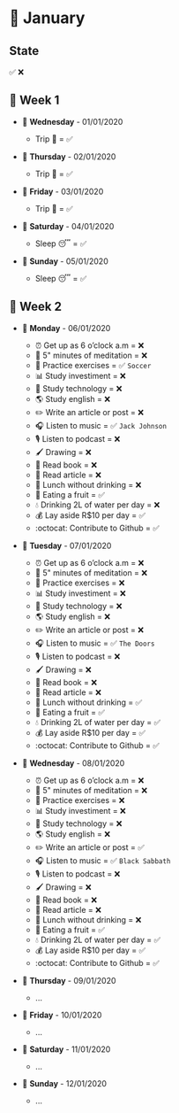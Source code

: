# 📅 January

## State 
✅ ❌

## 📌 Week 1
  
- 🚩 **Wednesday** - 01/01/2020
  - Trip 🌅 = ✅
  
- 🚩 **Thursday** - 02/01/2020
  - Trip 🌅 = ✅
  
- 🚩 **Friday** - 03/01/2020
  - Trip 🌅 = ✅
  
- 🚩 **Saturday** - 04/01/2020
  - Sleep 😴 = ✅
  
- 🚩 **Sunday** - 05/01/2020
  - Sleep 😴 = ✅
  
## 📌 Week 2
  
- 🚩 **Monday** - 06/01/2020
  - ⏰ Get up as 6 o’clock a.m = ❌
  - 🙏 5" minutes of meditation = ❌
  - 💪 Practice exercises = ✅ `Soccer`
  - 📊 Study investiment = ❌
  - 📱 Study technology = ❌
  - 🌎 Study english = ❌
  - ✏️ Write an article or post = ❌
  - 🎧 Listen to music = ✅ `Jack Johnson`
  - 🎙 Listen to podcast = ❌
  - 🖌 Drawing = ❌
  - 📕 Read book = ❌
  - 📃 Read article = ❌
  - 🍕 Lunch without drinking = ❌
  - 🍎 Eating a fruit = ✅
  - 💧 Drinking 2L of water per day = ❌
  - 💰 Lay aside R$10 per day = ✅
  - :octocat: Contribute to Github = ✅
  
- 🚩 **Tuesday** - 07/01/2020
  - ⏰ Get up as 6 o’clock a.m = ❌
  - 🙏 5" minutes of meditation = ❌
  - 💪 Practice exercises = ❌
  - 📊 Study investiment = ❌
  - 📱 Study technology = ❌
  - 🌎 Study english = ❌
  - ✏️ Write an article or post = ❌
  - 🎧 Listen to music = ✅ `The Doors`
  - 🎙 Listen to podcast = ❌
  - 🖌 Drawing = ❌
  - 📕 Read book = ❌
  - 📃 Read article = ❌
  - 🍕 Lunch without drinking = ✅
  - 🍎 Eating a fruit = ✅
  - 💧 Drinking 2L of water per day = ✅
  - 💰 Lay aside R$10 per day = ✅
  - :octocat: Contribute to Github = ✅
  
- 🚩 **Wednesday** - 08/01/2020
  - ⏰ Get up as 6 o’clock a.m = ❌
  - 🙏 5" minutes of meditation = ❌
  - 💪 Practice exercises = ❌
  - 📊 Study investiment = ❌
  - 📱 Study technology = ❌
  - 🌎 Study english = ❌
  - ✏️ Write an article or post = ✅
  - 🎧 Listen to music = ✅ `Black Sabbath`
  - 🎙 Listen to podcast = ❌
  - 🖌 Drawing = ❌
  - 📕 Read book = ❌
  - 📃 Read article = ❌
  - 🍕 Lunch without drinking = ❌
  - 🍎 Eating a fruit = ✅
  - 💧 Drinking 2L of water per day = ✅
  - 💰 Lay aside R$10 per day = ✅
  - :octocat: Contribute to Github = ✅
  
- 🚩 **Thursday** - 09/01/2020
  - ...
  
- 🚩 **Friday** - 10/01/2020
  - ...
  
- 🚩 **Saturday** - 11/01/2020
  - ...
  
- 🚩 **Sunday** - 12/01/2020
  - ...